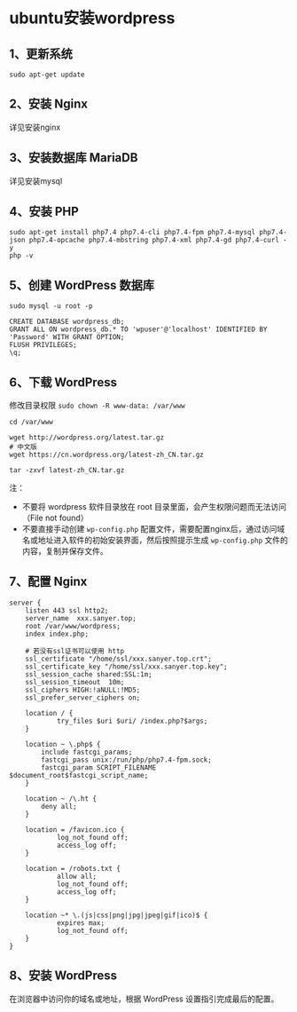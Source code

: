 # ubuntu安装wordpress

## 1、更新系统

```
sudo apt-get update
```

## 2、安装 Nginx

详见安装nginx

## 3、安装数据库 MariaDB

详见安装mysql

## 4、安装 PHP

```
sudo apt-get install php7.4 php7.4-cli php7.4-fpm php7.4-mysql php7.4-json php7.4-opcache php7.4-mbstring php7.4-xml php7.4-gd php7.4-curl -y
php -v
```

## 5、创建 WordPress 数据库

```
sudo mysql -u root -p

CREATE DATABASE wordpress_db;
GRANT ALL ON wordpress_db.* TO 'wpuser'@'localhost' IDENTIFIED BY 'Password' WITH GRANT OPTION;
FLUSH PRIVILEGES;
\q;
```

## 6、下载 WordPress

修改目录权限 `sudo chown -R www-data: /var/www`


```
cd /var/www

wget http://wordpress.org/latest.tar.gz
# 中文版
wget https://cn.wordpress.org/latest-zh_CN.tar.gz

tar -zxvf latest-zh_CN.tar.gz
```

注：

- 不要将 wordpress 软件目录放在 root 目录里面，会产生权限问题而无法访问（File not found）
- 不要直接手动创建 `wp-config.php` 配置文件，需要配置nginx后，通过访问域名或地址进入软件的初始安装界面，然后按照提示生成 `wp-config.php` 文件的内容，复制并保存文件。

## 7、配置 Nginx

```
server {
    listen 443 ssl http2;
    server_name  xxx.sanyer.top;
    root /var/www/wordpress;
    index index.php;

    # 若没有ssl证书可以使用 http
    ssl_certificate "/home/ssl/xxx.sanyer.top.crt";
    ssl_certificate_key "/home/ssl/xxx.sanyer.top.key";
    ssl_session_cache shared:SSL:1m;
    ssl_session_timeout  10m;
    ssl_ciphers HIGH:!aNULL:!MD5;
    ssl_prefer_server_ciphers on;

    location / {
            try_files $uri $uri/ /index.php?$args;
    }

    location ~ \.php$ {
        include fastcgi_params;
        fastcgi_pass unix:/run/php/php7.4-fpm.sock;
        fastcgi_param SCRIPT_FILENAME $document_root$fastcgi_script_name;
    }

    location ~ /\.ht {
        deny all;
    }

    location = /favicon.ico {
            log_not_found off;
            access_log off;
    }

    location = /robots.txt {
            allow all;
            log_not_found off;
            access_log off;
    }

    location ~* \.(js|css|png|jpg|jpeg|gif|ico)$ {
            expires max;
            log_not_found off;
    }
}
```

## 8、安装 WordPress

在浏览器中访问你的域名或地址，根据 WordPress 设置指引完成最后的配置。
